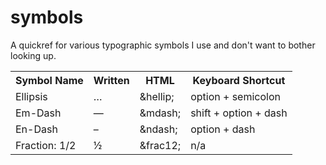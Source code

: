 symbols
=======

A quickref for various typographic symbols I use and don't want to bother looking up.


<table>
  <tr><th>Symbol Name</th><th>Written</th><th>HTML</th><th>Keyboard Shortcut</th></tr>
  <tr><td>Ellipsis</td><td>…</td><td>&amp;hellip;</td><td>option + semicolon</td></tr>
  <tr><td>Em-Dash</td><td>—</td><td>&amp;mdash;</td><td>shift + option + dash</td></tr>
  <tr><td>En-Dash</td><td>–</td><td>&amp;ndash;</td><td>option + dash</td></tr>
  <tr><td>Fraction: 1/2</td><td>½</td><td>&amp;frac12;</td><td>n/a</td></tr>
</table>